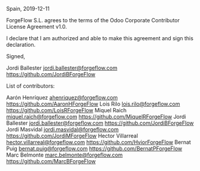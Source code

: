 Spain, 2019-12-11

ForgeFlow S.L. agrees to the terms of the
Odoo  Corporate Contributor License Agreement v1.0.

I declare that I am authorized and able to make this agreement and sign this
declaration.

Signed,

Jordi Ballester jordi.ballester@forgeflow.com https://github.com/JordiBForgeFlow

List of contributors:

Aarón Henríquez ahenriquez@forgeflow.com https://github.com/AaronHForgeFlow
Lois Rilo lois.rilo@forgeflow.com https://github.com/LoisRForgeFlow
Miquel Raich miquel.raich@forgeflow.com https://github.com/MiquelRForgeFlow
Jordi Ballester jordi.ballester@forgeflow.com https://github.com/JordiBForgeFlow
Jordi Masvidal jordi.masvidal@forgeflow.com https://github.com/JordiMForgeFlow
Hector Villarreal hector.villarreal@forgeflow.com https://github.com/HviorForgeFlow
Bernat Puig bernat.puig@forgeflow.com https://github.com/BernatPForgeFlow
Marc Belmonte marc.belmonte@forgeflow.com https://github.com/MarcBForgeFlow